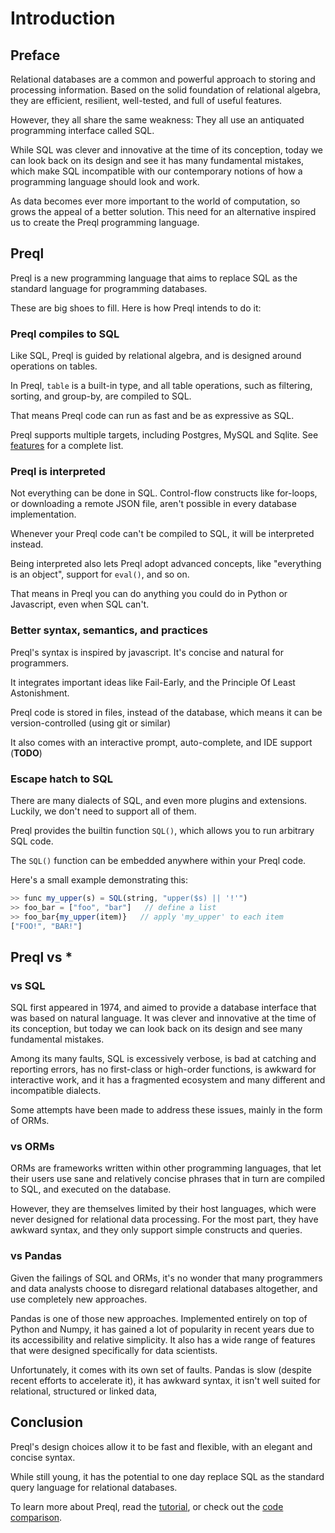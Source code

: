 # Introduction

## Preface

Relational databases are a common and powerful approach to storing and processing information. Based on the solid foundation of relational algebra, they are efficient, resilient, well-tested, and full of useful features.

However, they all share the same weakness: They all use an antiquated programming interface called SQL.

While SQL was clever and innovative at the time of its conception, today we can look back on its design and see it has many fundamental mistakes, which make SQL incompatible with our contemporary notions of how a programming language should look and work.

As data becomes ever more important to the world of computation, so grows the appeal of a better solution. This need for an alternative inspired us to create the Preql programming language.

## Preql

Preql is a new programming language that aims to replace SQL as the standard language for programming databases.

These are big shoes to fill. Here is how Preql intends to do it:

### Preql compiles to SQL

Like SQL, Preql is guided by relational algebra, and is designed around operations on tables.

In Preql, `table` is a built-in type, and all table operations, such as filtering, sorting, and group-by, are compiled to SQL.

That means Preql code can run as fast and be as expressive as SQL.

Preql supports multiple targets, including Postgres, MySQL and Sqlite. See [features](features.md) for a complete list.

### Preql is interpreted

Not everything can be done in SQL. Control-flow constructs like for-loops, or downloading a remote JSON file, aren't possible in every database implementation.

Whenever your Preql code can't be compiled to SQL, it will be interpreted instead.

Being interpreted also lets Preql adopt advanced concepts, like "everything is an object", support for `eval()`, and so on.

That means in Preql you can do anything you could do in Python or Javascript, even when SQL can't.

### Better syntax, semantics, and practices

Preql's syntax is inspired by javascript. It's concise and natural for programmers.

It integrates important ideas like Fail-Early, and the Principle Of Least Astonishment.

Preql code is stored in files, instead of the database, which means it can be version-controlled (using git or similar)

It also comes with an interactive prompt, auto-complete, and IDE support (**TODO**)

### Escape hatch to SQL

There are many dialects of SQL, and even more plugins and extensions. Luckily, we don't need to support all of them.

Preql provides the builtin function `SQL()`, which allows you to run arbitrary SQL code.

The `SQL()` function can be embedded anywhere within your Preql code.

Here's a small example demonstrating this:

```javascript
>> func my_upper(s) = SQL(string, "upper($s) || '!'")
>> foo_bar = ["foo", "bar"]   // define a list
>> foo_bar{my_upper(item)}   // apply 'my_upper' to each item
["FOO!", "BAR!"]
```


## Preql vs *

### vs SQL

SQL first appeared in 1974, and aimed to provide a database interface that was based on natural language. It was clever and innovative at the time of its conception, but today we can look back on its design and see many fundamental mistakes.

Among its many faults, SQL is excessively verbose, is bad at catching and reporting errors, has no first-class or high-order functions, is awkward for interactive work, and it has a fragmented ecosystem and many different and incompatible dialects.

Some attempts have been made to address these issues, mainly in the form of ORMs.

### vs ORMs

ORMs are frameworks written within other programming languages, that let their users use sane and relatively concise phrases that in turn are compiled to SQL, and executed on the database.

However, they are themselves limited by their host languages, which were never designed for relational data processing. For the most part, they have awkward syntax, and they only support simple constructs and queries.

### vs Pandas

Given the failings of SQL and ORMs, it's no wonder that many programmers and data analysts choose to disregard relational databases altogether, and use completely new approaches.

Pandas is one of those new approaches. Implemented entirely on top of Python and Numpy, it has gained a lot of popularity in recent years due to its accessibility and relative simplicity. It also has a wide range of features that were designed specifically for data scientists.

Unfortunately, it comes with its own set of faults. Pandas is slow (despite recent efforts to accelerate it), it has awkward syntax, it isn't well suited for relational, structured or linked data,


## Conclusion

Preql's design choices allow it to be fast and flexible, with an elegant and concise syntax.

While still young, it has the potential to one day replace SQL as the standard query language for relational databases.

To learn more about Preql, read the [tutorial](tutorial.md), or check out the [code comparison](comparison.md).
